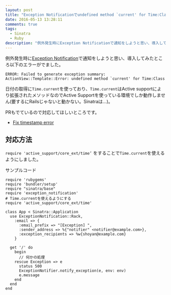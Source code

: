 ```yaml
---
layout: post
title: "Exception Notificationでundefined method `current' for Time:Classエラーがでた"
date: 2016-05-13 13:28:11
comments: true
tags: 
  - Sinatra 
  - Ruby
description: "例外発生時にException Notificationで通知をしようと思い、導入してみたところTime.currentがundefined methodだというエラーがでました。active_supportを読みこむことでSinatraで使えるようにしました。"
---
```


例外発生時に[Exception Notification](https://github.com/smartinez87/exception_notification)で通知をしようと思い、導入してみたところ以下のエラーがでました。


```
ERROR: Failed to generate exception summary:
ActionView::Template::Error: undefined method `current' for Time:Class

```

日付の取得に`Time.current`を使っており、`Time.current`はActive supportにより拡張されたメソッドなのでActive Supportを使っている環境でしか動作しません(要するにRailsじゃないと動かない。Sinatraは...)。

PRもでているので対応してほしいところです。

* [Fix timestamp error](https://github.com/smartinez87/exception_notification/pull/332)

## 対応方法

`require 'active_support/core_ext/time’` をすることで`Time.current`を使えるようにしました。

サンプルコード


```
require 'rubygems'
require 'bundler/setup'
require "sinatra/base"
require 'exception_notification'
# Time.currentを使えるようにする
require 'active_support/core_ext/time'

class App < Sinatra::Application
  use ExceptionNotification::Rack,
    :email => {
      :email_prefix => "[Exception] ",
      :sender_address => %{"notifier" <notifier@example.com>},
      :exception_recipients => %w{shoyan@example.com}
    }

  get '/' do
    begin
      // 何かの処理
    rescue Exception => e
      status 500
      ExceptionNotifier.notify_exception(e, env: env)
      e.message
    end
  end
end

```

